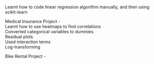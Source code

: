 Learnt how to code linear regression algorithm manually, and then using scikit-learn

Medical Insurance Project -   
    Learnt how to use heatmaps to find correlations  
    Converted categorical variables to dummies  
    Residual plots  
    Used interaction terms  
    Log-transforming  
  
Bike Rental Project -
